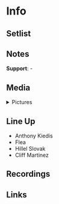 # Info

## Setlist

## Notes

**Support**: -

## Media 

<details>
  <summary>Pictures</summary>
  <img alt="Clipping" title="Clipping" src="19850725a.jpg" height="200" />
</details>

## Line Up

* Anthony Kiedis
* Flea
* Hillel Slovak
* Cliff Martinez

## Recordings

## Links